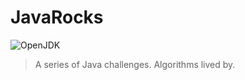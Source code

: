 # JavaRocks

![OpenJDK](https://img.shields.io/badge/OpenJDK-17.0.3-green?style=flat)
> A series of Java challenges. Algorithms lived by.

